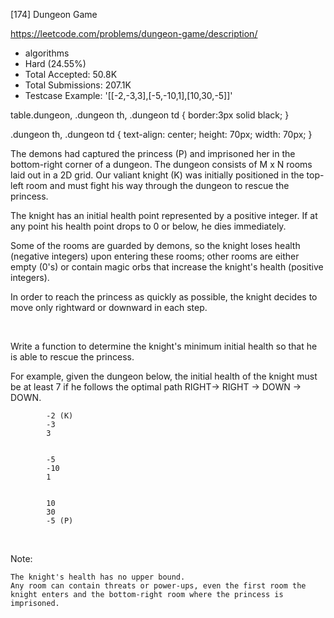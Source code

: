 [174] Dungeon Game  

https://leetcode.com/problems/dungeon-game/description/

* algorithms
* Hard (24.55%)
* Total Accepted:    50.8K
* Total Submissions: 207.1K
* Testcase Example:  '[[-2,-3,3],[-5,-10,1],[10,30,-5]]'

table.dungeon, .dungeon th, .dungeon td {
  border:3px solid black;
}

 .dungeon th, .dungeon td {
    text-align: center;
    height: 70px;
    width: 70px;
}

The demons had captured the princess (P) and imprisoned her in the bottom-right corner of a dungeon. The dungeon consists of M x N rooms laid out in a 2D grid. Our valiant knight (K) was initially positioned in the top-left room and must fight his way through the dungeon to rescue the princess.

The knight has an initial health point represented by a positive integer. If at any point his health point drops to 0 or below, he dies immediately.

Some of the rooms are guarded by demons, so the knight loses health (negative integers) upon entering these rooms; other rooms are either empty (0's) or contain magic orbs that increase the knight's health (positive integers).

In order to reach the princess as quickly as possible, the knight decides to move only rightward or downward in each step.

 

Write a function to determine the knight's minimum initial health so that he is able to rescue the princess.

For example, given the dungeon below, the initial health of the knight must be at least 7 if he follows the optimal path RIGHT-> RIGHT -> DOWN -> DOWN.


	
		
			-2 (K)
			-3
			3
		
		
			-5
			-10
			1
		
		
			10
			30
			-5 (P)
		
	


 

Note:


	The knight's health has no upper bound.
	Any room can contain threats or power-ups, even the first room the knight enters and the bottom-right room where the princess is imprisoned.



